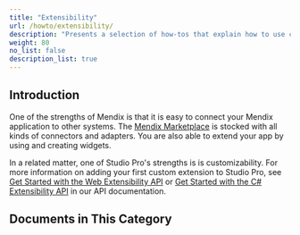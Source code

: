 ```yaml
---
title: "Extensibility"
url: /howto/extensibility/
description: "Presents a selection of how-tos that explain how to use connectors and adapters from the Marketplace."
weight: 80
no_list: false
description_list: true
---
```


## Introduction

One of the strengths of Mendix is that it is easy to connect your Mendix application to other systems. The [Mendix Marketplace](https://marketplace.mendix.com/) is stocked with all kinds of connectors and adapters. You are also able to extend your app by using and creating widgets.

In a related matter, one of Studio Pro's strengths is is customizability. For more information on adding your first custom extension to Studio Pro, see [Get Started with the Web Extensibility API](/apidocs-mxsdk/apidocs/web-extensibility-api-11/getting-started/) or [Get Started with the C# Extensibility API](/apidocs-mxsdk/apidocs/csharp-extensibility-api-11/get-started/) in our API documentation.

## Documents in This Category
